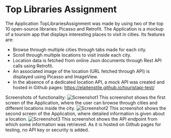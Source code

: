 # Top Libraries Assignment
The Application TopLibrariesAssignment was made by using two of the top 10 open-source libraries: Picasso and Retrofit.
The Application is a mockup of a toursim app that displays interesting places to visit in cities. Its features are:
* Browse through multiple cities through tabs made for each city.
* Scroll through multiple locations to visit inside each city.
* Location data is fetched from online Json documents through Rest API calls using Retrofit.
* An associated image of the location (URL fetched through API) is displayed using Picasso and ImageView.
* In the absence of a dedicated location API, a mock API was created and hosted in Github pages: https://elaitenstile.github.io/touristapi-test/

Screenshots of functionality:
![Screenshot1](/images/screen1.png)
This screenshot shows the first screen of the Application, where the user can browse through cities and different locations inside the city.
![Screenshot2](/images/screen2.png)
This screenshot shows the second screen of the Application, where detailed information is given about a location.
![Screenshot3](/images/screen3.png)
This screenshot shows the API endpoint from which some information was retrieved. As it is hosted on Github pages for testing, no API key or security is added.